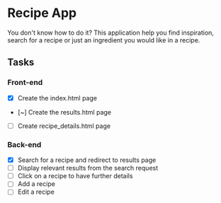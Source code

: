 # Recipe App
You don't know how to do it? This application help you find inspiration, search for a recipe or just an ingredient you would like in a recipe.

## Tasks
### Front-end
* [x] Create the index.html page
* [~] Create the results.html page
* [ ] Create recipe_details.html page

### Back-end
* [x] Search for a recipe and redirect to results page
* [ ] Display relevant results from the search request
* [ ] Click on a recipe to have further details
* [ ] Add a recipe
* [ ] Edit a recipe 